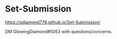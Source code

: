 # Set-Submission

https://gdiamond778.github.io/Set-Submission/

DM GlowingDiamond#5053 with questions/concerns.
